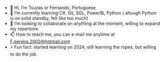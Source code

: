 - 👋 Hi, I’m Tsuzas or Fernando, Portuguese
- 🌱 I’m currently learning C#, Git, SQL, PowerBi, Python ( altough Python is on solid standby, felt like too much)
- 💞️ I’m looking to collaborate on anything at the moment, willing to expand my repertoire.
- 📫 How to reach me, you can e-mail me anytime at F.pereira.2002@hotmail.com
- ⚡ Fun fact: started learning on 2024, still learning the ropes, but willing to do the job.

<!---
Tsuzas/Tsuzas is a ✨ special ✨ repository because its `README.md` (this file) appears on your GitHub profile.
You can click the Preview link to take a look at your changes.
--->
